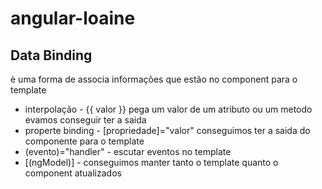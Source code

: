 # angular-loaine

## Data Binding
è uma forma de associa informações que estão no component para o template
- interpolação - {{ valor }} pega um valor de um atributo ou um metodo evamos conseguir ter a saida
- properte binding - [propriedade]="valor" conseguimos ter a saida do componente para o template
- (evento)="handler" - escutar eventos no template
- [(ngModel)] - conseguimos manter tanto o template quanto o component atualizados
